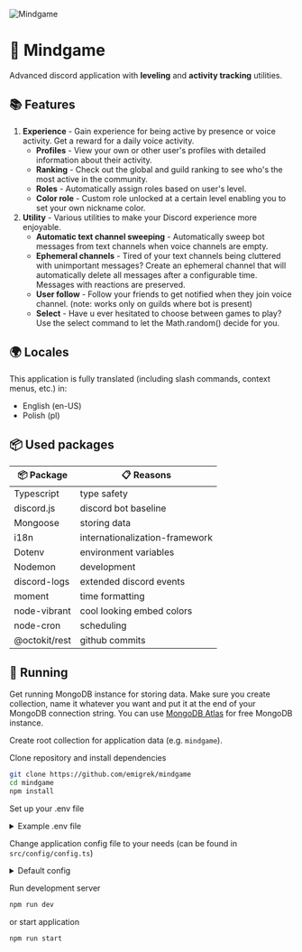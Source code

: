 ![Mindgame](https://raw.githubusercontent.com/emigrek/mindgame/main/media/repo-banner.png)

# 🌌 Mindgame
Advanced discord application with **leveling** and **activity tracking** utilities.

## 📚 Features
1. **Experience** - Gain experience for being active by presence or voice activity. Get a reward for a daily voice activity.
    * **Profiles** - View your own or other user's profiles with detailed information about their activity.
    * **Ranking** - Check out the global and guild ranking to see who's the most active in the community.
    * **Roles** - Automatically assign roles based on user's level.
    * **Color role** - Custom role unlocked at a certain level enabling you to set your own nickname color.
2. **Utility** - Various utilities to make your Discord experience more enjoyable.
    * **Automatic text channel sweeping** - Automatically sweep bot messages from text channels when voice channels are empty.
    * **Ephemeral channels** - Tired of your text channels being cluttered with unimportant messages? Create an ephemeral channel that will automatically delete all messages after a configurable time. Messages with reactions are preserved.
    * **User follow** - Follow your friends to get notified when they join voice channel. (note: works only on guilds where bot is present)
    * **Select** - Have u ever hesitated to choose between games to play? Use the select command to let the Math.random() decide for you.

## 🌍 Locales
This application is fully translated (including slash commands, context menus, etc.) in:
- English (en-US)
- Polish (pl)

## 📦 Used packages
| 📦 Package  | 📋 Reasons |
| ------------- | ------------- |
| Typescript  | type safety  |
| discord.js  | discord bot baseline |
| Mongoose  | storing data  |
| i18n  | internationalization-framework  |
| Dotenv  | environment variables  |
| Nodemon  | development  |
| discord-logs | extended discord events |
| moment | time formatting |
| node-vibrant | cool looking embed colors |
| node-cron | scheduling |
| @octokit/rest | github commits |

## 🚀 Running
Get running MongoDB instance for storing data. Make sure you create collection, name it whatever you want and put it at the end of your MongoDB connection string. You can use [MongoDB Atlas](https://www.mongodb.com/cloud/atlas) for free MongoDB instance. 

Create root collection for application data (e.g. `mindgame`).

Clone repository and install dependencies
``` bash
git clone https://github.com/emigrek/mindgame
cd mindgame
npm install
```

Set up your .env file
<details>
<summary>Example .env file</summary>

``` .env
DISCORD_TOKEN="Discord bot token"
DISCORD_CLIENT_ID="Discord application client ID"
MONGO_URI="MongoDB connection string (IMPORTANT: put root collection name at the end of the connection string)"
OWNER_ID="Your Discord ID"
```
</details>

Change application config file to your needs (can be found in ```src/config/config.ts```)
<details>
<summary>Default config</summary>

``` typescript
import { Config } from "@/interfaces";

export const config: Config = {
    /** 
     * This constant directly affects the scaling between experience points and levels. 
     * A lower experienceConstant means that each level requires more experience points, making the progression slower. 
     * Conversely, a higher experienceConstant would make levels require fewer experience points, accelerating progression.
     */
    experienceConstant: 0.3829,

    // Used to calculate experience gain, those values are per second of activity
    experienceCalculatorConfig: {
        presenceMultiplier: 0.0002,
        voiceMultiplier: 0.0007
    },

    // Experience reward for daily voice activity
    dailyRewardExperience: 5000,

    // Hours of inactivity before a user is considered to be on a long break. When user join a voice channel after a long break, his followers are notified about it.
    userLongBreakHours: 8,

    // Timeout after which text channel's bots messages are sweeped before the guild is considered as empty
    emptyGuildSweepTimeoutMs: 10_000,

    // List of bot prefixes based on which messages are considered as bot messages and are sweeped when guild voice channels are empty
    // Besides that list, all messages from bot users are considered as bot messages
    emptyGuildSweepBotPrefixesList: ['!', '#', '$', '%', '^', '&', '*', '(', ')', '/'],
}
```
</details>

Run development server

``` bash
npm run dev
```
or start application

``` bash
npm run start
```